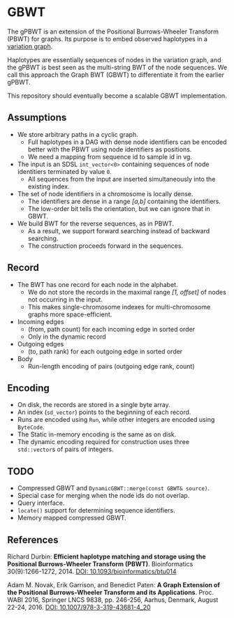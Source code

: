 # GBWT

The gPBWT is an extension of the Positional Burrows-Wheeler Transform (PBWT) for graphs. Its purpose is to embed observed haplotypes in a [variation graph](https://github.com/vgteam/vg).

Haplotypes are essentially sequences of nodes in the variation graph, and the gPBWT is best seen as the multi-string BWT of the node sequences. We call this approach the Graph BWT (GBWT) to differentiate it from the earlier gPBWT.

This repository should eventually become a scalable GBWT implementation.

## Assumptions

* We store arbitrary paths in a cyclic graph.
  * Full haplotypes in a DAG with dense node identifiers can be encoded better with the PBWT using node identifiers as positions.
  * We need a mapping from sequence id to sample id in vg.
* The input is an SDSL `int_vector<0>` containing sequences of node identitiers terminated by value `0`.
  * All sequences from the input are inserted simultaneously into the existing index.
* The set of node identifiers in a chromosome is locally dense.
  * The identifiers are dense in a range *[a,b]* containing the identifiers.
  * The low-order bit tells the orientation, but we can ignore that in GBWT.
* We build BWT for the reverse sequences, as in PBWT.
  * As a result, we support forward searching instead of backward searching.
  * The construction proceeds forward in the sequences.

## Record

* The BWT has one record for each node in the alphabet.
  * We do not store the records in the maximal range *[1, offset]* of nodes not occurring in the input.
  * This makes single-chromosome indexes for multi-chromosome graphs more space-efficient.
* Incoming edges
  * (from, path count) for each incoming edge in sorted order
  * Only in the dynamic record
* Outgoing edges
  * (to, path rank) for each outgoing edge in sorted order
* Body
  * Run-length encoding of pairs (outgoing edge rank, count)

## Encoding

* On disk, the records are stored in a single byte array.
* An index (`sd_vector`) points to the beginning of each record.
* Runs are encoded using `Run`, while other integers are encoded using `ByteCode`.
* The Static in-memory encoding is the same as on disk.
* The dynamic encoding required for construction uses three `std::vector`s of pairs of integers.

## TODO

* Compressed GBWT and `DynamicGBWT::merge(const GBWT& source)`.
* Special case for merging when the node ids do not overlap.
* Query interface.
* `locate()` support for determining sequence identifiers.
* Memory mapped compressed GBWT.

## References

Richard Durbin: **Efficient haplotype matching and storage using the Positional Burrows-Wheeler Transform (PBWT)**.
Bioinformatics 30(9):1266-1272, 2014.
[DOI: 10.1093/bioinformatics/btu014](https://doi.org/10.1093/bioinformatics/btu014)

Adam M. Novak, Erik Garrison, and Benedict Paten: **A Graph Extension of the Positional Burrows-Wheeler Transform and its Applications**.
Proc. WABI 2016, Springer LNCS 9838, pp. 246-256, Aarhus, Denmark, August 22-24, 2016.
[DOI: 10.1007/978-3-319-43681-4_20](https://doi.org/10.1007/978-3-319-43681-4_20)
